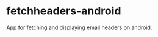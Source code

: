 fetchheaders-android
====================

App for fetching and displaying email headers on android.
